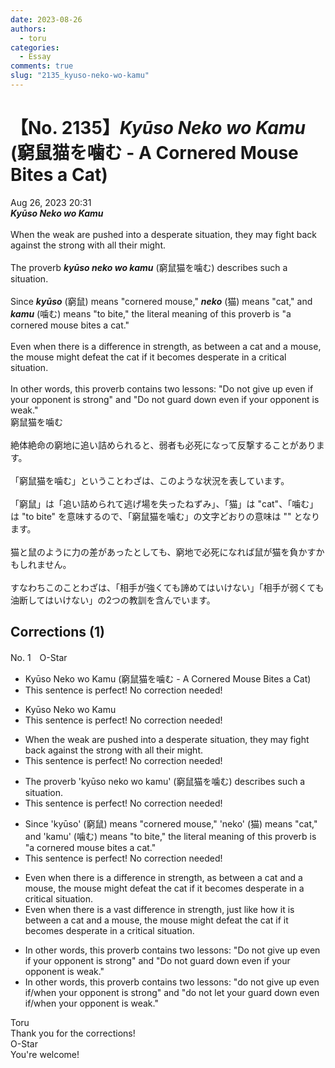 ```yaml
---
date: 2023-08-26
authors:
  - toru
categories:
  - Essay
comments: true
slug: "2135_kyuso-neko-wo-kamu"
---
```


# 【No. 2135】<strong><em>Kyūso Neko wo Kamu</strong></em> (窮鼠猫を噛む - A Cornered Mouse Bites a Cat)
<div class="date">Aug 26, 2023 20:31</div>
<div id="post"><div id="body_show_ori">
<strong><em>Kyūso Neko wo Kamu</strong></em><br/><br/>When the weak are pushed into a desperate situation, they may fight back against the strong with all their might.<br/><br/>The proverb <strong><em>kyūso neko wo kamu</em></strong> (窮鼠猫を噛む) describes such a situation.<br/><br/>Since <strong><em>kyūso</em></strong> (窮鼠) means "cornered mouse," <strong><em>neko</em></strong> (猫) means "cat," and <strong><em>kamu</em></strong> (噛む) means "to bite," the literal meaning of this proverb is "a cornered mouse bites a cat."<br/><br/>Even when there is a difference in strength, as between a cat and a mouse, the mouse might defeat the cat if it becomes desperate in a critical situation.<br/><br/>In other words, this proverb contains two lessons: "Do not give up even if your opponent is strong" and "Do not guard down even if your opponent is weak."
</div></div>

<!-- more -->

<div id="post_ja"><div id="body_show_mo">
窮鼠猫を噛む<br/><br/>絶体絶命の窮地に追い詰められると、弱者も必死になって反撃することがあります。<br/><br/>「窮鼠猫を噛む」ということわざは、このような状況を表しています。<br/><br/>「窮鼠」は「追い詰められて逃げ場を失ったねずみ」、「猫」は "cat"、「噛む」は "to bite" を意味するので、「窮鼠猫を噛む」の文字どおりの意味は "" となります。 <br/><br/>猫と鼠のように力の差があったとしても、窮地で必死になれば鼠が猫を負かすかもしれません。<br/><br/>すなわちこのことわざは、「相手が強くても諦めてはいけない」「相手が弱くても油断してはいけない」の2つの教訓を含んでいます。
</div></div>

## Corrections (1)
<div id="block"><div class="first_name"> No. 1　<span class="just_name">O-Star</span></div><div id="block2">
<ul class="correction_field">
<li class="incorrect">Kyūso Neko wo Kamu (窮鼠猫を噛む - A Cornered Mouse Bites a Cat)</li>
<li class="corrected perfect">This sentence is perfect! No correction needed!</li>
</ul>
<ul class="correction_field">
<li class="incorrect">Kyūso Neko wo Kamu</li>
<li class="corrected perfect">This sentence is perfect! No correction needed!</li>
</ul>
<ul class="correction_field">
<li class="incorrect">When the weak are pushed into a desperate situation, they may fight back against the strong with all their might.</li>
<li class="corrected perfect">This sentence is perfect! No correction needed!</li>
</ul>
<ul class="correction_field">
<li class="incorrect">The proverb 'kyūso neko wo kamu' (窮鼠猫を噛む) describes such a situation.</li>
<li class="corrected perfect">This sentence is perfect! No correction needed!</li>
</ul>
<ul class="correction_field">
<li class="incorrect">Since 'kyūso' (窮鼠) means "cornered mouse," 'neko' (猫) means "cat," and 'kamu' (噛む) means "to bite," the literal meaning of this proverb is "a cornered mouse bites a cat."</li>
<li class="corrected perfect">This sentence is perfect! No correction needed!</li>
</ul>
<ul class="correction_field">
<li class="incorrect">Even when there is a difference in strength, as between a cat and a mouse, the mouse might defeat the cat if it becomes desperate in a critical situation.</li>
<li class="corrected correct">
Even when there is a<span class="f_gray"><span class="f_bold"> vast</span></span> difference in strength,<span class="f_bold"> just like how it is </span>between a cat and a mouse, the mouse might defeat the cat if it becomes desperate in a critical situation.
</li>
</ul>
<ul class="correction_field">
<li class="incorrect">In other words, this proverb contains two lessons: "Do not give up even if your opponent is strong" and "Do not guard down even if your opponent is weak."</li>
<li class="corrected correct">
In other words, this proverb contains two lessons: "<span class="f_bold">do </span>not give up even<span class="f_blue"> <span class="f_bold">if/when</span> </span>your opponent is strong" and<span class="f_bold"> "do not let your </span>guard down even <span class="f_blue">if/when</span> your opponent is weak."
</li>
</ul>
</div><div class="name"><span class="just_name">Toru</span><br>
Thank you for the corrections!
</div>
<div class="name"><span class="just_name">O-Star</span><br>
You're welcome!
</div>
</div>
